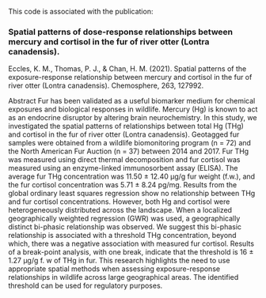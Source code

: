 This code is associated with the publication: 
### Spatial patterns of dose-response relationships between mercury and cortisol in the fur of river otter (Lontra canadensis). 

Eccles, K. M., Thomas, P. J., & Chan, H. M. (2021). Spatial patterns of the exposure-response relationship between mercury and cortisol in the fur of river otter (Lontra canadensis). Chemosphere, 263, 127992.


Abstract
Fur has been validated as a useful biomarker medium for chemical exposures and biological responses in wildlife. Mercury (Hg) is known to act as an endocrine disruptor by altering brain neurochemistry. In this study, we investigated the spatial patterns of relationships between total Hg (THg) and cortisol in the fur of river otter (Lontra canadensis). Geotagged fur samples were obtained from a wildlife biomonitoring program (n = 72) and the North American Fur Auction (n = 37) between 2014 and 2017. Fur THg was measured using direct thermal decomposition and fur cortisol was measured using an enzyme-linked immunosorbent assay (ELISA). The average fur THg concentration was 11.50 ± 12.40 μg/g fur weight (f.w.), and the fur cortisol concentration was 5.71 ± 8.24 pg/mg. Results from the global ordinary least squares regression show no relationship between THg and fur cortisol concentrations. However, both Hg and cortisol were heterogeneously distributed across the landscape. When a localized geographically weighted regression (GWR) was used, a geographically distinct bi-phasic relationship was observed. We suggest this bi-phasic relationship is associated with a threshold THg concentration, beyond which, there was a negative association with measured fur cortisol. Results of a break-point analysis, with one break, indicate that the threshold is 16 ± 1.27 μg/g f. w of THg in fur. This research highlights the need to use appropriate spatial methods when assessing exposure-response relationships in wildlife across large geographical areas. The identified threshold can be used for regulatory purposes.
